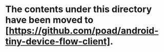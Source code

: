 # The contents under this directory have been moved to [https://github.com/poad/android-tiny-device-flow-client].

